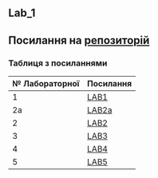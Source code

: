 Lab_1
---
Посилання на [репозиторій](https://github.com/YarynaPavlovska00/Information-systems-programming-technologies)
---
### Таблиця з посиланнями
|№ Лабораторної|Посилання|
|---|---|
|1|[LAB1](https://github.com/YarynaPavlovska00/Information-systems-programming-technologies/tree/main/Lab_1)|
|2a|[LAB2a](https://github.com/YarynaPavlovska00/Information-systems-programming-technologies/tree/main/Lab_2a)|
|2|[LAB2](https://github.com/YarynaPavlovska00/Information-systems-programming-technologies/tree/main/Lab_2)|
|3|[LAB3](https://github.com/YarynaPavlovska00/Information-systems-programming-technologies/tree/main/Lab_3)|
|4|[LAB4](https://github.com/YarynaPavlovska00/Information-systems-programming-technologies/tree/main/Lab_4)|
|5|[LAB5](https://github.com/YarynaPavlovska00/Information-systems-programming-technologies/tree/main/Lab_5)|